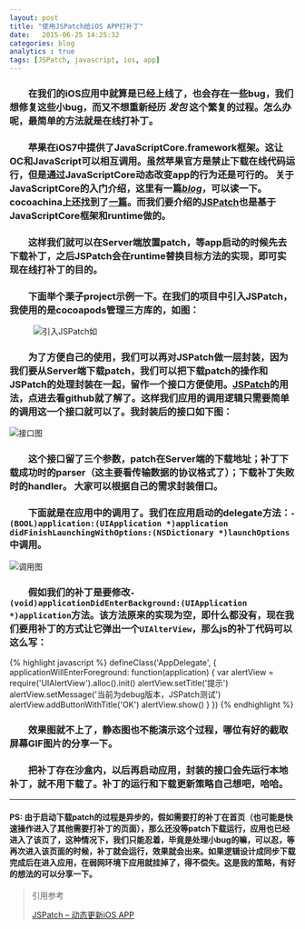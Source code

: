 ```yaml
---
layout: post
title: "使用JSPatch给iOS APP打补丁"
date:   2015-06-25 14:25:32
categories: blog
analytics : true
tags: [JSPatch, javascript, ios, app]
---
```


### 　　在我们的iOS应用中就算是已经上线了，也会存在一些bug，我们想修复这些小bug，而又不想重新经历 *发包* 这个繁复的过程。怎么办呢，最简单的方法就是在线打补丁。

### 　　苹果在iOS7中提供了JavaScriptCore.framework框架。这让OC和JavaScript可以相互调用。虽然苹果官方是禁止下载在线代码运行，但是通过JavaScriptCore动态改变app的行为还是可行的。 关于JavaScriptCore的入门介绍，这里有一篇[*blog*](http://blog.iderzheng.com/introduction-to-ios7-javascriptcore-framework/)，可以读一下。cocoachina上还找到了[一篇](http://www.cocoachina.com/ios/20140415/8167.html)。而我们要介绍的[JSPatch](https://github.com/bang590/JSPatch)也是基于JavaScriptCore框架和runtime做的。

### 　　这样我们就可以在Server端放置patch，等app启动的时候先去下载补丁，之后JSPatch会在runtime替换目标方法的实现，即可实现在线打补丁的目的。

### 　　下面举个栗子project示例一下。在我们的项目中引入JSPatch，我使用的是cocoapods管理三方库的，如图：

　　　![引入JSPatch如](http://ww3.sinaimg.cn/large/0069kYsZjw1etgdcwrhc5j30am079dgg.jpg)

### 　　为了方便自己的使用，我们可以再对JSPatch做一层封装，因为我们要从Server端下载patch，我们可以把下载patch的操作和JSPatch的处理封装在一起，留作一个接口方便使用。[JSPatch](https://github.com/bang590/JSPatch)的用法，点进去看github就了解了。这样我们应用的调用逻辑只需要简单的调用这一个接口就可以了。我封装后的接口如下图：

![接口图](http://ww3.sinaimg.cn/large/0069kYsZjw1etgdria4qij30ug0440ts.jpg)

### 　　这个接口留了三个参数，patch在Server端的下载地址；补丁下载成功时的parser（这主要看传输数据的协议格式了）；下载补丁失败时的handler。 大家可以根据自己的需求封装借口。

### 　　下面就是在应用中的调用了。我们在应用启动的delegate方法：`- (BOOL)application:(UIApplication *)application didFinishLaunchingWithOptions:(NSDictionary *)launchOptions`中调用。

![调用图](http://ww2.sinaimg.cn/large/0069kYsZjw1etge1of8mrj30ub09aacl.jpg)

### 　　假如我们的补丁是要修改`- (void)applicationDidEnterBackground:(UIApplication *)application`方法。该方法原来的实现为空，即什么都没有，现在我们要用补丁的方式让它弹出一个`UIAlterView`，那么js的补丁代码可以这么写：

{% highlight javascript %}
defineClass('AppDelegate', {
    applicationWillEnterForeground: function(application) {
	    var alertView = require('UIAlertView').alloc().init()
    	    alertView.setTitle('提示')
    	    alertView.setMessage('当前为debug版本，JSPatch测试')
    	    alertView.addButtonWithTitle('OK')
    	    alertView.show()
    }
})
{% endhighlight %}

### 　　效果图就不上了，静态图也不能演示这个过程，哪位有好的截取屏幕GIF图片的分享一下。

### 　　把补丁存在沙盒内，以后再启动应用，封装的接口会先运行本地补丁，就不用下载了。补丁的运行和下载更新策略自己想吧，哈哈。

***

#### PS: 由于启动下载patch的过程是异步的，假如需要打的补丁在首页（也可能是快速操作进入了其他需要打补丁的页面），那么还没等patch下载运行，应用也已经进入了该页了，这种情况下，我们只能忍着，毕竟是处理小bug的嘛，可以忍，等再次进入该页面的时候，补丁就会运行，效果就会出来。如果逻辑设计成同步下载完成后在进入应用，在弱网环境下应用就挂掉了，得不偿失。这是我的策略，有好的想法的可以分享一下。

> 引用参考
>
> [JSPatch – 动态更新iOS APP](http://blog.cnbang.net/works/2767/)

